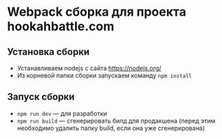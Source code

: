 # Webpack сборка для проекта hookahbattle.com

## Установка сборки

- Устанавливаем nodejs с сайта https://nodejs.org/
- Из корневой папки сборки запускаем команду ```npm install```

## Запуск сборки

- ```npm run dev``` — для разработки
- ```npm run build``` — сгенерировать билд для продакшена (перед этим необходимо удалить папку build, если она уже сгенерирована)
